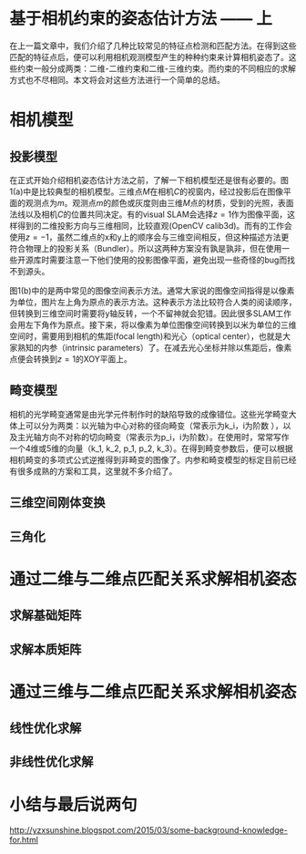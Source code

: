 # 基于相机约束的姿态估计方法 —— 上
在上一篇文章中，我们介绍了几种比较常见的特征点检测和匹配方法。在得到这些匹配的特征点后，便可以利用相机观测模型产生的种种约束来计算相机姿态了。这些约束一般分成两类：二维-二维约束和二维-三维约束。而约束的不同相应的求解方式也不尽相同。本文将会对这些方法进行一个简单的总结。

# 相机模型
## 投影模型
在正式开始介绍相机姿态估计方法之前，了解一下相机模型还是很有必要的。图1(a)中是比较典型的相机模型。三维点$M$在相机$C$的视窗内，经过投影后在图像平面的观测点为$m$。观测点$m$的颜色或灰度则由三维$M$点的材质，受到的光照，表面法线以及相机$C$的位置共同决定。有的visual SLAM会选择$z=1$作为图像平面，这样得到的二维投影方向与三维相同，比较直观(OpenCV calib3d)。而有的工作会使用$z=-1$，虽然二维点的x和y上的顺序会与三维空间相反，但这种描述方法更符合物理上的投影关系（Bundler）。所以这两种方案没有孰是孰非，但在使用一些开源库时需要注意一下他们使用的投影图像平面，避免出现一些奇怪的bug而找不到源头。

图1(b)中的是两中常见的图像空间表示方法。通常大家说的图像空间指得是以像素为单位，图片左上角为原点的表示方法。这种表示方法比较符合人类的阅读顺序，但转换到三维空间时需要将y轴反转，一个不留神就会犯错。因此很多SLAM工作会用左下角作为原点。接下来，将以像素为单位图像空间转换到以米为单位的三维空间时，需要用到相机的焦距(focal length)和光心（optical center），也就是大家熟知的内参（intrinsic parameters）了。在减去光心坐标并除以焦距后，像素点便会转换到$z=1$的XOY平面上。

## 畸变模型
相机的光学畸变通常是由光学元件制作时的缺陷导致的成像错位。这些光学畸变大体上可以分为两类：以光轴为中心对称的径向畸变（常表示为k_i，i为阶数 ），以及主光轴方向不对称的切向畸变（常表示为p_i，i为阶数）。在使用时，常常写作一个4维或5维的向量（k_1, k_2, p_1, p_2, k_3）。在得到畸变参数后，便可以根据相机畸变的多项式公式逆推得到非畸变的图像了。内参和畸变模型的标定目前已经有很多成熟的方案和工具，这里就不多介绍了。

## 三维空间刚体变换


## 三角化

# 通过二维与二维点匹配关系求解相机姿态
## 求解基础矩阵

## 求解本质矩阵

# 通过三维与二维点匹配关系求解相机姿态
## 线性优化求解

## 非线性优化求解

# 小结与最后说两句
http://yzxsunshine.blogspot.com/2015/03/some-background-knowledge-for.html